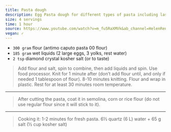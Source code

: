 ```yaml
---
title: Pasta dough
description: Egg Pasta dough for different types of pasta including lasagne
size: 4 servings
time: 1 hour
source: https://www.youtube.com/watch?v=m_fu5RaXMVk&ab_channel=HelenRennie
vegan: ✓
---
```


* `300 gram` flour (antimo caputo pasta 00 flour)
* `185 gram` wet liquids (2 large eggs, 3 yolks, rest water)
* `2 tsp` diamond crystal kosher salt (or to taste)

> Add flour and salt, spin to combine, then add liquids and spin. Use food processor. Knit for 1 minute after (don’t add flour until, and only if needed 1 tablespoon of flour). 8-10 minutes knitting. Flour and wrap in plastic. Rest for at least 30 minutes room temperature.

---

> After cutting the pasta, coat it in semolina, corn or rice flour (do not use regular flour since it will stick to it).

---

> Cooking it: 1-2 minutes for fresh pasta. 6½ quartz (6 L) water + 65 g salt (½ cup kosher salt)